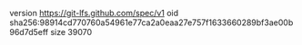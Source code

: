version https://git-lfs.github.com/spec/v1
oid sha256:98914cd770760a54961e77ca2a0eaa27e757f1633660289bf3ae00b96d7d5eff
size 39070
